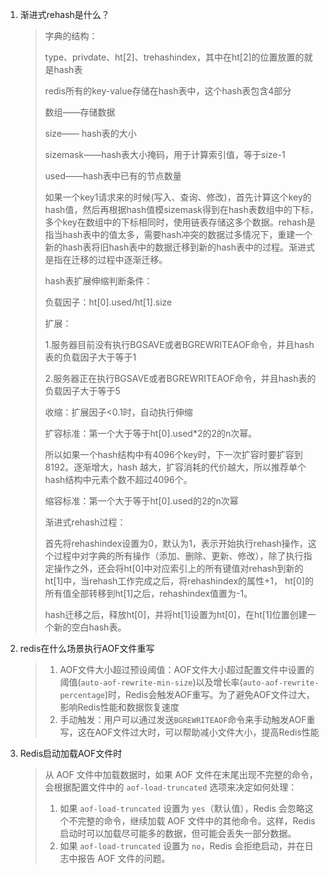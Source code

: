 1. 渐进式rehash是什么？

   >字典的结构：
   >
   >type、privdate、ht[2]、trehashindex，其中在ht[2]的位置放置的就是hash表
   >
   >redis所有的key-value存储在hash表中，这个hash表包含4部分
   >
   >数组——存储数据
   >
   >size—— hash表的大小
   >
   >sizemask——hash表大小掩码，用于计算索引值，等于size-1
   >
   >used——hash表中已有的节点数量
   >
   >如果一个key1请求来的时候(写入、查询、修改)，首先计算这个key的hash值，然后再根据hash值模sizemask得到在hash表数组中的下标，多个key在数组中的下标相同时，使用链表存储这多个数据。rehash是指当hash表中的值太多，需要hash冲突的数据过多情况下，重建一个新的hash表将旧hash表中的数据迁移到新的hash表中的过程。渐进式是指在迁移的过程中逐渐迁移。
   >
   >hash表扩展伸缩判断条件：
   >
   >负载因子：ht[0].used/ht[1].size
   >
   >扩展：
   >
   >​	1.服务器目前没有执行BGSAVE或者BGREWRITEAOF命令，并且hash表的负载因子大于等于1
   >
   >​	2.服务器正在执行BGSAVE或者BGREWRITEAOF命令，并且hash表的负载因子大于等于5
   >
   >收缩：扩展因子<0.1时，自动执行伸缩
   >
   >
   >
   >扩容标准：第一个大于等于ht[0].used*2的2的n次幂。
   >
   >所以如果一个hash结构中有4096个key时，下一次扩容时要扩容到8192。逐渐增大，hash 越大，扩容消耗的代价越大，所以推荐单个hash结构中元素个数不超过4096个。
   >
   >
   >
   >缩容标准：第一个大于等于ht[0].used的2的n次幂
   >
   >
   >
   >渐进式rehash过程：
   >
   >首先将rehashindex设置为0，默认为1，表示开始执行rehash操作，这个过程中对字典的所有操作（添加、删除、更新、修改），除了执行指定操作之外，还会将ht[0]中对应索引上的所有键值对rehash到新的ht[1]中，当rehash工作完成之后，将rehashindex的属性+1， ht[0]的所有值全部转移到ht[1]之后，rehashindex值置为-1。
   >
   >hash迁移之后，释放ht[0]，并将ht[1]设置为ht[0]，在ht[1]位置创建一个新的空白hash表。

2. redis在什么场景执行AOF文件重写

   >1. AOF文件大小超过预设阈值：AOF文件大小超过配置文件中设置的阈值(`auto-aof-rewrite-min-size`)以及增长率(`auto-aof-rewrite-percentage`)时，Redis会触发AOF重写。为了避免AOF文件过大，影响Redis性能和数据恢复速度
   >2. 手动触发：用户可以通过发送`BGREWRITEAOF`命令来手动触发AOF重写，这在AOF文件过大时，可以帮助减小文件大小，提高Redis性能

3. Redis启动加载AOF文件时

   >从 AOF 文件中加载数据时，如果 AOF 文件在末尾出现不完整的命令，会根据配置文件中的 `aof-load-truncated` 选项来决定如何处理：
   >
   >1. 如果 `aof-load-truncated` 设置为 `yes`（默认值），Redis 会忽略这个不完整的命令，继续加载 AOF 文件中的其他命令。这样，Redis 启动时可以加载尽可能多的数据，但可能会丢失一部分数据。
   >2. 如果 `aof-load-truncated` 设置为 `no`，Redis 会拒绝启动，并在日志中报告 AOF 文件的问题。
